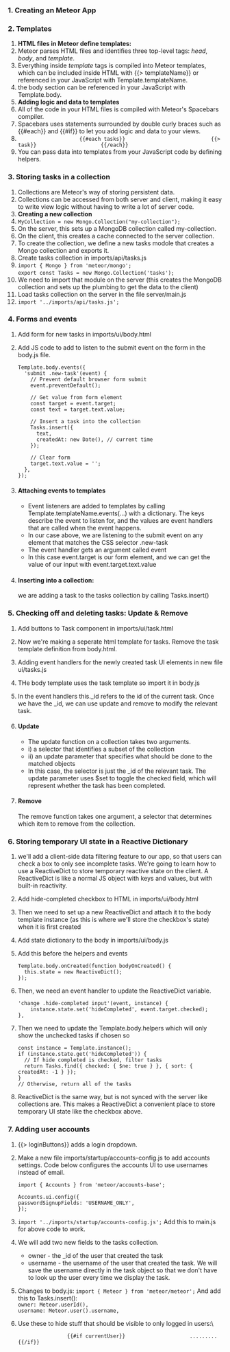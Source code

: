 ### 1. Creating an Meteor App

### 2. Templates

1.  **HTML files in Meteor define templates:**
2.  Meteor parses HTML files and identifies three top-level tags:
    *head*, *body*, and *template*.
3.  Everything inside *template* tags is compiled into Meteor templates,
    which can be included inside HTML with {{\> templateName}} or
    referenced in your JavaScript with Template.templateName.
4.  the body section can be referenced in your JavaScript with
    Template.body.
5.  **Adding logic and data to templates**
6.  All of the code in your HTML files is compiled with Meteor's
    Spacebars compiler.
7.  Spacebars uses statements surrounded by double curly braces such as
    {{\#each}} and {{\#if}} to let you add logic and data to your views.
8.  `                     {{#each tasks}}                            {{> task}}                     {{/each}}                 `
9.  You can pass data into templates from your JavaScript code by
    defining helpers.

### 3. Storing tasks in a collection

1.  Collections are Meteor's way of storing persistent data.
2.  Collections can be accessed from both server and client, making it
    easy to write view logic without having to write a lot of server
    code.
3.  **Creating a new collection**
4.  `MyCollection = new Mongo.Collection("my-collection");`
5.  On the server, this sets up a MongoDB collection called
    my-collection.
6.  On the client, this creates a cache connected to the server
    collection.
7.  To create the collection, we define a new tasks modole that creates
    a Mongo collection and exports it.
8.  Create tasks collection in imports/api/tasks.js
9.  `import { Mongo } from 'meteor/mongo';`\
     `export const Tasks = new Mongo.Collection('tasks');`
10. We need to import that module on the server (this creates the
    MongoDB collection and sets up the plumbing to get the data to the
    client)
11. Load tasks collection on the server in the file server/main.js
12. `import '../imports/api/tasks.js';`

### 4. Forms and events

1.  Add form for new tasks in imports/ui/body.html
2.  Add JS code to add to listen to the submit event on the form in the
    body.js file.

        Template.body.events({
          'submit .new-task'(event) {
            // Prevent default browser form submit
            event.preventDefault();
         
            // Get value from form element
            const target = event.target;
            const text = target.text.value;
         
            // Insert a task into the collection
            Tasks.insert({
              text,
              createdAt: new Date(), // current time
            });
         
            // Clear form
            target.text.value = '';
          },
        });
                        

3.  #### Attaching events to templates

    -   Event listeners are added to templates by calling
        Template.templateName.events(...) with a dictionary. The keys
        describe the event to listen for, and the values are event
        handlers that are called when the event happens.
    -   In our case above, we are listening to the submit event on any
        element that matches the CSS selector .new-task
    -   The event handler gets an argument called event
    -   In this case event.target is our form element, and we can get
        the value of our input with event.target.text.value

4.  #### Inserting into a collection:

    we are adding a task to the tasks collection by calling
    Tasks.insert()

### 5. Checking off and deleting tasks: Update & Remove

1.  Add buttons to Task component in imports/ui/task.html
2.  Now we're making a seperate html template for tasks. Remove the task
    template definition from body.html.
3.  Adding event handlers for the newly created task UI elements in new
    file ui/tasks.js
4.  THe body template uses the task template so import it in body.js
5.  In the event handlers this.\_id refers to the id of the current
    task. Once we have the \_id, we can use update and remove to modify
    the relevant task.
6.  #### Update

    -   The update function on a collection takes two arguments.
    -   i) a selector that identifies a subset of the collection
    -   ii) an update parameter that specifies what should be done to
        the matched objects
    -   In this case, the selector is just the \_id of the relevant
        task. The update parameter uses \$set to toggle the checked
        field, which will represent whether the task has been completed.

7.  #### Remove

    The remove function takes one argument, a selector that determines
    which item to remove from the collection.

### 6. Storing temporary UI state in a Reactive Dictionary

1.  we'll add a client-side data filtering feature to our app, so that
    users can check a box to only see incomplete tasks. We're going to
    learn how to use a ReactiveDict to store temporary reactive state on
    the client. A ReactiveDict is like a normal JS object with keys and
    values, but with built-in reactivity.
2.  Add hide-completed checkbox to HTML in imports/ui/body.html
3.  Then we need to set up a new ReactiveDict and attach it to the body
    template instance (as this is where we'll store the checkbox's
    state) when it is first created
4.  Add state dictionary to the body in imports/ui/body.js
5.  Add this before the helpers and events

        Template.body.onCreated(function bodyOnCreated() {
          this.state = new ReactiveDict();
        });
                    

6.  Then, we need an event handler to update the ReactiveDict variable.

        'change .hide-completed input'(event, instance) {
            instance.state.set('hideCompleted', event.target.checked);
        },
                    

7.  Then we need to update the Template.body.helpers which will only
    show the unchecked tasks if chosen so

        const instance = Template.instance();
        if (instance.state.get('hideCompleted')) {
          // If hide completed is checked, filter tasks
          return Tasks.find({ checked: { $ne: true } }, { sort: { createdAt: -1 } });
        }
        // Otherwise, return all of the tasks
                    

8.  ReactiveDict is the same way, but is not synced with the server like
    collections are. This makes a ReactiveDict a convenient place to
    store temporary UI state like the checkbox above.

### 7. Adding user accounts

1.  {{\> loginButtons}} adds a login dropdown.
2.  Make a new file imports/startup/accounts-config.js to add accounts
    settings. Code below configures the accounts UI to use usernames
    instead of email.

        import { Accounts } from 'meteor/accounts-base';

        Accounts.ui.config({
        passwordSignupFields: 'USERNAME_ONLY',
        });
                        

3.  `import '../imports/startup/accounts-config.js';` Add this to
    main.js for above code to work.
4.  We will add two new fields to the tasks collection.
    -   owner - the \_id of the user that created the task
    -   username - the username of the user that created the task. We
        will save the username directly in the task object so that we
        don't have to look up the user every time we display the task.

5.  Changes to body.js: `import { Meteor } from 'meteor/meteor';` And
    add this to Tasks.insert():\
     `owner: Meteor.userId(),`\
     `username: Meteor.user().username,`
6.  Use these to hide stuff that should be visible to only logged in
    users:\

    `                 {{#if currentUser}}                     .........                 {{/if}}             `

